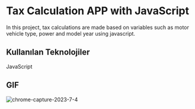 
# Tax Calculation APP with JavaScript

In this project, tax calculations are made based on variables such as motor vehicle type, power and model year using javascript.
## Kullanılan Teknolojiler

JavaScript




  
## GIF
![chrome-capture-2023-7-4](https://github.com/Halismelih1/tax-calculation/assets/125564176/3b9cba51-d507-4c72-b53f-07b1fb8244e4)
